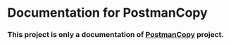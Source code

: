 # Documentation for PostmanCopy
### This project is only a documentation of [PostmanCopy](https://github.com/gottomy2/PostmanCopy) project.
